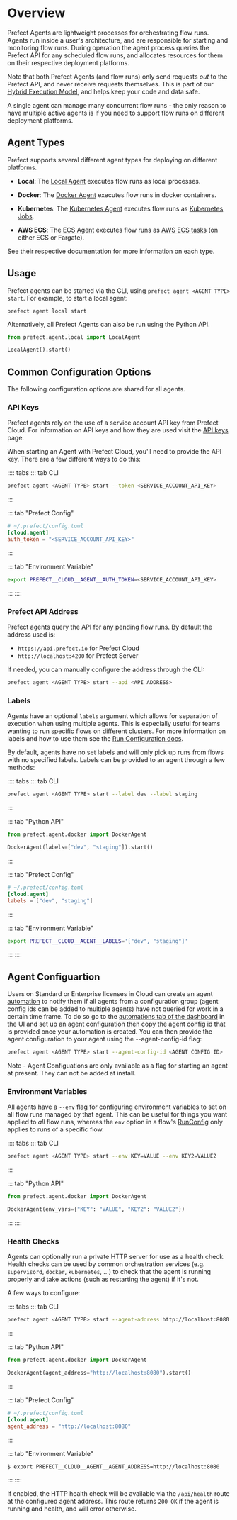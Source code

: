 # Overview

Prefect Agents are lightweight processes for orchestrating flow runs. Agents
run inside a user's architecture, and are responsible for starting and
monitoring flow runs. During operation the agent process queries the Prefect
API for any scheduled flow runs, and allocates resources for them on their
respective deployment platforms.

Note that both Prefect Agents (and flow runs) only send requests _out_ to the
Prefect API, and never receive requests themselves. This is part of our [Hybrid
Execution
Model](https://medium.com/the-prefect-blog/the-prefect-hybrid-model-1b70c7fd296),
and helps keep your code and data safe.

A single agent can manage many concurrent flow runs - the only reason to have
multiple active agents is if you need to support flow runs on different
deployment platforms.

## Agent Types

Prefect supports several different agent types for deploying on different
platforms.

- **Local**: The [Local Agent](./local.md) executes flow runs as local processes.

- **Docker**: The [Docker Agent](./docker.md) executes flow runs in docker
  containers.

- **Kubernetes**: The [Kubernetes Agent](./kubernetes.md) executes flow runs as
  [Kubernetes Jobs](https://kubernetes.io/docs/concepts/workloads/controllers/job/).

- **AWS ECS**: The [ECS Agent](./ecs.md) executes flow runs as [AWS ECS
  tasks](https://aws.amazon.com/ecs/) (on either ECS or Fargate).

See their respective documentation for more information on each type.

## Usage

Prefect agents can be started via the CLI, using `prefect agent <AGENT TYPE> start`. For example, to start a local agent:

```
prefect agent local start
```

Alternatively, all Prefect Agents can also be run using the Python API.

```python
from prefect.agent.local import LocalAgent

LocalAgent().start()
```

## Common Configuration Options

The following configuration options are shared for all agents.

### API Keys <Badge text="Cloud"/>

Prefect agents rely on the use of a service account API key from Prefect Cloud. For
information on API keys and how they are used visit the
[API keys](../concepts/tokens.html) page.

When starting an Agent with Prefect Cloud, you'll need to provide the API key. There are a few different ways to do this:

:::: tabs
::: tab CLI

```bash
prefect agent <AGENT TYPE> start --token <SERVICE_ACCOUNT_API_KEY>
```

:::

::: tab "Prefect Config"

```toml
# ~/.prefect/config.toml
[cloud.agent]
auth_token = "<SERVICE_ACCOUNT_API_KEY>"
```

:::

::: tab "Environment Variable"

```bash
export PREFECT__CLOUD__AGENT__AUTH_TOKEN=<SERVICE_ACCOUNT_API_KEY>
```

:::
::::

### Prefect API Address

Prefect agents query the API for any pending flow runs. By default the address
used is:

- `https://api.prefect.io` for Prefect Cloud
- `http://localhost:4200` for Prefect Server

If needed, you can manually configure the address through the CLI:

```bash
prefect agent <AGENT TYPE> start --api <API ADDRESS>
```

### Labels

Agents have an optional `labels` argument which allows for separation of
execution when using multiple agents. This is especially useful for teams
wanting to run specific flows on different clusters. For more information on
labels and how to use them see the
[Run Configuration docs](../flow_config/run_configs.md#labels).

By default, agents have no set labels and will only pick up runs from flows
with no specified labels. Labels can be provided to an agent
through a few methods:

:::: tabs
::: tab CLI

```bash
prefect agent <AGENT TYPE> start --label dev --label staging
```

:::

::: tab "Python API"

```python
from prefect.agent.docker import DockerAgent

DockerAgent(labels=["dev", "staging"]).start()
```

:::

::: tab "Prefect Config"

```toml
# ~/.prefect/config.toml
[cloud.agent]
labels = ["dev", "staging"]
```

:::

::: tab "Environment Variable"

```bash
export PREFECT__CLOUD__AGENT__LABELS='["dev", "staging"]'
```

:::
::::

## Agent Configuartion <Badge text="Cloud"/>

Users on Standard or Enterprise licenses in Cloud can create an agent [automation](orchestration/concepts/automations.html) to notify them if all agents from a configuration group (agent config ids can be added to multiple agents) have not queried for work in a certain time frame.   To do so go to the [automations tab of the dashboard](https://cloud.prefect.io/automations=) in the UI and set up an agent configuration then copy the agent config id that is provided once your automation is created.  You can then provide the agent configuration to your agent using the --agent-config-id flag:

```bash
prefect agent <AGENT TYPE> start --agent-config-id <AGENT CONFIG ID>
```

Note - Agent Configuations are only available as a flag for starting an agent at present.  They can not be added at install. 

### Environment Variables

All agents have a `--env` flag for configuring environment variables to set on
all flow runs managed by that agent. This can be useful for things you want
applied to _all_ flow runs, whereas the `env` option in a flow's
[RunConfig](/orchestration/flow_config/run_configs.md) only applies to runs of a
specific flow.

:::: tabs
::: tab CLI

```bash
prefect agent <AGENT TYPE> start --env KEY=VALUE --env KEY2=VALUE2
```

:::

::: tab "Python API"

```python
from prefect.agent.docker import DockerAgent

DockerAgent(env_vars={"KEY": "VALUE", "KEY2": "VALUE2"})
```

:::
::::

### Health Checks

Agents can optionally run a private HTTP server for use as a health check.
Health checks can be used by common orchestration services (e.g.
`supervisord`, `docker`, `kubernetes`, ...) to check that the agent is
running properly and take actions (such as restarting the agent) if it's not.

A few ways to configure:

:::: tabs
::: tab CLI

```bash
prefect agent <AGENT TYPE> start --agent-address http://localhost:8080
```

:::

::: tab "Python API"

```python
from prefect.agent.docker import DockerAgent

DockerAgent(agent_address="http://localhost:8080").start()
```

:::

::: tab "Prefect Config"

```toml
# ~/.prefect/config.toml
[cloud.agent]
agent_address = "http://localhost:8080"
```

:::

::: tab "Environment Variable"

```bash
$ export PREFECT__CLOUD__AGENT__AGENT_ADDRESS=http://localhost:8080
```

:::
::::

If enabled, the HTTP health check will be available via the `/api/health`
route at the configured agent address. This route returns `200 OK` if the
agent is running and health, and will error otherwise.
